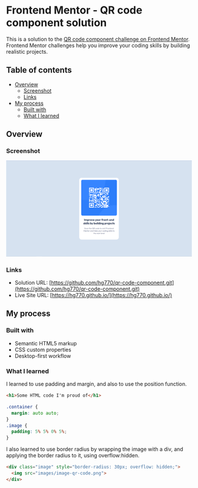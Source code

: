 # Frontend Mentor - QR code component solution

This is a solution to the [QR code component challenge on Frontend Mentor](https://www.frontendmentor.io/challenges/qr-code-component-iux_sIO_H). Frontend Mentor challenges help you improve your coding skills by building realistic projects. 

## Table of contents

- [Overview](#overview)
  - [Screenshot](#screenshot)
  - [Links](#links)
- [My process](#my-process)
  - [Built with](#built-with)
  - [What I learned](#what-i-learned)

## Overview

### Screenshot

![](./images/Screenshot.png)

### Links

- Solution URL: [https://github.com/hg770/qr-code-component.git](https://github.com/hg770/qr-code-component.git)
- Live Site URL: [https://hg770.github.io/](https://hg770.github.io/)

## My process

### Built with

- Semantic HTML5 markup
- CSS custom properties
- Desktop-first workflow

### What I learned

I learned to use padding and margin, and also to use the position function.
```html
<h1>Some HTML code I'm proud of</h1>
```
```css
.container {
  margin: auto auto;
}
.image {
  padding: 5% 5% 0% 5%;
}
```
I also learned to use border radius by wrapping the image with a div, and applying the border radius to it, using overflow:hidden.

```html
<div class="image" style="border-radius: 30px; overflow: hidden;">
  <img src="images/image-qr-code.png">
</div>
```
